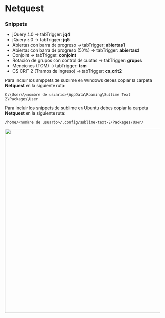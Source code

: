 # Netquest

<h3>Snippets</h3>

* jQuery 4.0 -> tabTrigger: <strong>jq4</strong>
* jQuery 5.0 -> tabTrigger: <strong>jq5</strong>
* Abiertas con barra de progreso -> tabTrigger: <strong>abiertas1</strong>
* Abiertas con barra de progreso (50%) -> tabTrigger: <strong>abiertas2</strong>
* Conjoint -> tabTrigger: <strong>conjoint</strong>
* Rotación de grupos con control de cuotas -> tabTrigger: <strong>grupos</strong>
* Menciones (TOM) -> tabTrigger: <strong>tom</strong>
* CS CRIT 2 (Tramos de ingreso) -> tabTrigger: <strong>cs_crit2</strong>

<p>Para incluir los snippets de sublime en Windows debes copiar la carpeta <strong>Netquest</strong> en la siguiente ruta:</p>

```C:\Users\<nombre de usuario>\AppData\Roaming\Sublime Text 2\Packages\User```

<p>Para incluir los snippets de sublime en Ubuntu debes copiar la carpeta <strong>Netquest</strong> en la siguiente ruta:</p>

```/home/<nombre de usuario>/.config/sublime-text-2/Packages/User/```

<img src='http://i.imgur.com/OZxqTlP.png' width='600'>

